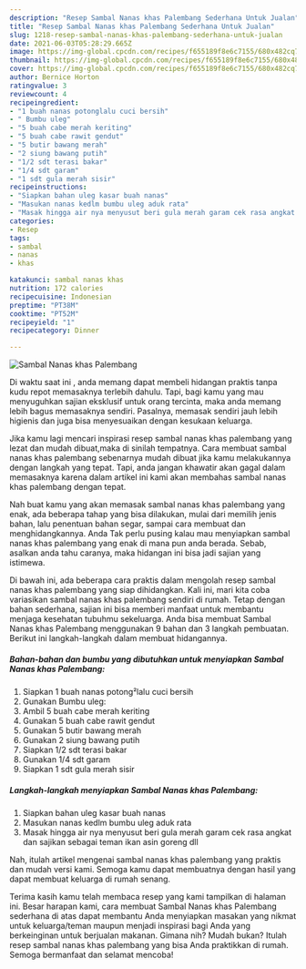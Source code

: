 ```yaml
---
description: "Resep Sambal Nanas khas Palembang Sederhana Untuk Jualan"
title: "Resep Sambal Nanas khas Palembang Sederhana Untuk Jualan"
slug: 1218-resep-sambal-nanas-khas-palembang-sederhana-untuk-jualan
date: 2021-06-03T05:28:29.665Z
image: https://img-global.cpcdn.com/recipes/f655189f8e6c7155/680x482cq70/sambal-nanas-khas-palembang-foto-resep-utama.jpg
thumbnail: https://img-global.cpcdn.com/recipes/f655189f8e6c7155/680x482cq70/sambal-nanas-khas-palembang-foto-resep-utama.jpg
cover: https://img-global.cpcdn.com/recipes/f655189f8e6c7155/680x482cq70/sambal-nanas-khas-palembang-foto-resep-utama.jpg
author: Bernice Horton
ratingvalue: 3
reviewcount: 4
recipeingredient:
- "1 buah nanas potonglalu cuci bersih"
- " Bumbu uleg"
- "5 buah cabe merah keriting"
- "5 buah cabe rawit gendut"
- "5 butir bawang merah"
- "2 siung bawang putih"
- "1/2 sdt terasi bakar"
- "1/4 sdt garam"
- "1 sdt gula merah sisir"
recipeinstructions:
- "Siapkan bahan uleg kasar buah nanas"
- "Masukan nanas kedlm bumbu uleg aduk rata"
- "Masak hingga air nya menyusut beri gula merah garam cek rasa angkat dan sajikan sebagai teman ikan asin goreng dll"
categories:
- Resep
tags:
- sambal
- nanas
- khas

katakunci: sambal nanas khas 
nutrition: 172 calories
recipecuisine: Indonesian
preptime: "PT38M"
cooktime: "PT52M"
recipeyield: "1"
recipecategory: Dinner

---
```



![Sambal Nanas khas Palembang](https://img-global.cpcdn.com/recipes/f655189f8e6c7155/680x482cq70/sambal-nanas-khas-palembang-foto-resep-utama.jpg)

Di waktu  saat ini , anda memang dapat membeli hidangan praktis tanpa kudu repot memasaknya terlebih dahulu. Tapi, bagi kamu yang mau menyuguhkan sajian eksklusif untuk orang tercinta, maka anda memang lebih bagus memasaknya sendiri. Pasalnya, memasak sendiri jauh lebih higienis dan juga bisa menyesuaikan dengan kesukaan keluarga.

Jika kamu lagi mencari inspirasi resep sambal nanas khas palembang yang lezat dan mudah dibuat,maka di sinilah tempatnya. Cara membuat sambal nanas khas palembang  sebenarnya mudah dibuat jika kamu melakukannya dengan langkah yang tepat. Tapi, anda jangan khawatir akan gagal dalam memasaknya 
karena dalam artikel ini kami akan membahas sambal nanas khas palembang dengan tepat.  



Nah buat kamu yang akan memasak sambal nanas khas palembang yang enak, ada beberapa tahap yang bisa dilakukan, mulai dari memilih jenis bahan, lalu penentuan bahan segar, sampai cara membuat dan menghidangkannya. Anda Tak perlu pusing kalau mau menyiapkan sambal nanas khas palembang yang enak di mana pun anda berada. Sebab, asalkan anda  tahu caranya, maka hidangan ini bisa jadi sajian yang istimewa.

Di bawah ini, ada beberapa cara praktis  dalam mengolah resep sambal nanas khas palembang yang siap dihidangkan. Kali ini, mari kita coba variasikan sambal nanas khas palembang sendiri di rumah. Tetap dengan bahan sederhana, sajian ini bisa memberi manfaat untuk membantu menjaga kesehatan tubuhmu sekeluarga. Anda bisa membuat Sambal Nanas khas Palembang menggunakan 9 bahan dan 3 langkah pembuatan. Berikut ini langkah-langkah dalam membuat hidangannya.

<!--inarticleads1-->

##### Bahan-bahan dan bumbu yang dibutuhkan untuk menyiapkan Sambal Nanas khas Palembang:

1. Siapkan 1 buah nanas potong²lalu cuci bersih
1. Gunakan  Bumbu uleg:
1. Ambil 5 buah cabe merah keriting
1. Gunakan 5 buah cabe rawit gendut
1. Gunakan 5 butir bawang merah
1. Gunakan 2 siung bawang putih
1. Siapkan 1/2 sdt terasi bakar
1. Gunakan 1/4 sdt garam
1. Siapkan 1 sdt gula merah sisir




<!--inarticleads2-->

##### Langkah-langkah menyiapkan Sambal Nanas khas Palembang:

1. Siapkan bahan uleg kasar buah nanas
1. Masukan nanas kedlm bumbu uleg aduk rata
1. Masak hingga air nya menyusut beri gula merah garam cek rasa angkat dan sajikan sebagai teman ikan asin goreng dll




Nah, itulah artikel mengenai  sambal nanas khas palembang  yang praktis dan mudah versi kami. Semoga kamu dapat membuatnya dengan hasil yang dapat membuat keluarga di rumah senang. 

Terima kasih kamu telah membaca resep yang kami tampilkan di halaman ini. Besar harapan kami, cara membuat  Sambal Nanas khas Palembang sederhana di atas dapat membantu Anda menyiapkan masakan yang nikmat untuk keluarga/teman maupun menjadi inspirasi bagi Anda yang berkeinginan untuk berjualan makanan. Gimana nih? Mudah bukan? Itulah resep sambal nanas khas palembang yang bisa Anda praktikkan di rumah. Semoga bermanfaat dan selamat mencoba!

